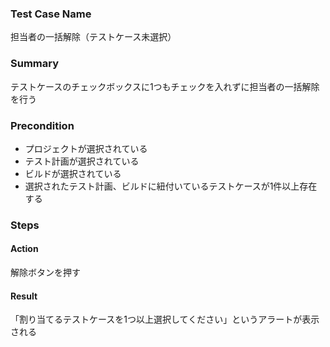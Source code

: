 ### Test Case Name
担当者の一括解除（テストケース未選択）

### Summary
テストケースのチェックボックスに1つもチェックを入れずに担当者の一括解除を行う

### Precondition
* プロジェクトが選択されている
* テスト計画が選択されている
* ビルドが選択されている
* 選択されたテスト計画、ビルドに紐付いているテストケースが1件以上存在する

### Steps

#### Action
解除ボタンを押す
#### Result
「割り当てるテストケースを1つ以上選択してください」というアラートが表示される
